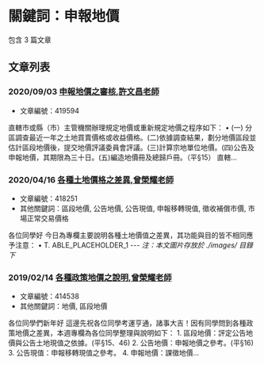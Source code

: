 # 關鍵詞：申報地價

包含 3 篇文章

## 文章列表

### 2020/09/03 [申報地價之審核,許文昌老師](../../articles/419594_%E7%94%B3%E5%A0%B1%E5%9C%B0%E5%83%B9%E4%B9%8B%E5%AF%A9%E6%A0%B8%2C%E8%A8%B1%E6%96%87%E6%98%8C%E8%80%81%E5%B8%AB.md)
- 文章編號：419594

直轄市或縣（市）主管機關辦理規定地價或重新規定地價之程序如下： • (一) 分區調查最近一年之土地買賣價格或收益價格。(二)依據調查結果，劃分地價區段並估計區段地價後，提交地價評議委員會評議。(三)計算宗地單位地價。(四)公告及申報地價，其期限為三十日。(五)編造地價冊及總歸戶冊。（平§15） 直轄...

### 2020/04/16 [各種土地價格之差異,曾榮耀老師](../../articles/418251_%E5%90%84%E7%A8%AE%E5%9C%9F%E5%9C%B0%E5%83%B9%E6%A0%BC%E4%B9%8B%E5%B7%AE%E7%95%B0%2C%E6%9B%BE%E6%A6%AE%E8%80%80%E8%80%81%E5%B8%AB.md)
- 文章編號：418251
- 其他關鍵詞：區段地價, 公告地價, 公告現值, 申報移轉現值, 徵收補償市價, 市場正常交易價格

各位同學好 今日為專欄主要說明各種土地價值之差異，其功能與目的皆不相同應予注意： • T. ABLE_PLACEHOLDER_1 --- *注：本文圖片存放於 ./images/ 目錄下*

### 2019/02/14 [各種政策地價之說明,曾榮耀老師](../../articles/414538_%E5%90%84%E7%A8%AE%E6%94%BF%E7%AD%96%E5%9C%B0%E5%83%B9%E4%B9%8B%E8%AA%AA%E6%98%8E%2C%E6%9B%BE%E6%A6%AE%E8%80%80%E8%80%81%E5%B8%AB.md)
- 文章編號：414538
- 其他關鍵詞：地價, 區段地價

各位同學們新年好 這邊先祝各位同學考運亨通，諸事大吉！因有同學問到各種政策地價之差異，本週專欄為各位同學整理與說明如下： 1. 區段地價：評定公告地價與公告土地現值之依據。(平§15、46) 2. 公告地價：申報地價之參考。(平§16) 3. 公告現值：申報移轉現值之參考。 4. 申報地價：課徵地價...
